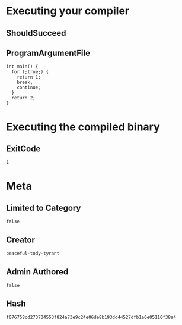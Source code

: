 # Executing your compiler

## ShouldSucceed

## ProgramArgumentFile

```
int main() {
  for (;true;) {
    return 1;
    break;
    continue;
  }
  return 2;
}
```

# Executing the compiled binary

## ExitCode

```
1
```

# Meta

## Limited to Category

```
false
```

## Creator

```
peaceful-tody-tyrant
```

## Admin Authored

```
false
```

## Hash

```
f076758cd273704553f824a73e9c24e06de8b193dd44527dfb1e6e05110f38a4
```
